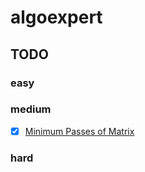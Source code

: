 # algoexpert

## TODO

### easy

### medium

- [x] [Minimum Passes of Matrix](https://www.algoexpert.io/questions/minimum-passes-of-matrix)

### hard